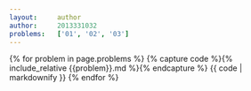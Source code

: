 ```yaml
---
layout:     author
author:     2013331032
problems:   ['01', '02', '03']
---
```



{% for problem in page.problems %}
{% capture code %}{% include_relative {{problem}}.md %}{% endcapture %}
{{ code | markdownify }}
{% endfor %}